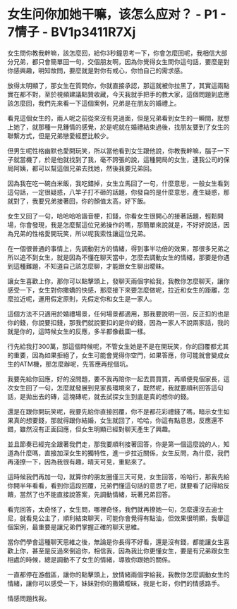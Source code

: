 # 女生问你加她干嘛，该怎么应对？ - P1 - 7情子 - BV1p3411R7Xj

女生問你教我幹嘛，該怎麼回，給你3秒鐘思考一下，你會怎麼回呢，我相信大部分兄弟，都只會簡單回一句，交個朋友啊，因為你覺得女生問你這句話，要麼是對你感興趣，明知故問，要麼就是對你有戒心，你怕自己的需求感。

放得太明顯了，那女生在質問你，你就直接承認，那這就被你拉黑了，其實這兩點實在都不對，至於視頻建議點贊收藏，今天我就手把手的教大家，這個問題到底應該怎麼回，我們先來看一下這個案例，兄弟是在朋友的婚禮上。

看見這個女生的，兩人呢之前從來沒有見過面，但是兄弟看到女生的一瞬間，就想上她了，就那種一見鍾情的感覺，於是呢就在婚禮結束過後，找朋友要到了女生的聯繫方式，但是兄弟戀愛經歷比較少。

但男生呢性格幽默也愛開玩笑，所以當他看到女生跟他說，你教我幹嘛，腦子一下子就當機了，於是他就找到了我，毫不誇張的說，這種開局的女生，連我公司的保局阿姨，都可以幫這個兄弟去找她，然後我要兄弟回。

因為我在吃一碗白米飯，我吃錯掉，女生立馬回了一句，什麼意思，一般女生看到這句話，一定很疑惑，八竿子打不砸的話題，你發自的是什麼意思，產生疑惑，那就對了，我要兄弟接著回，你的顏值太高，好下飯。

女生又回了一句，哈哈哈哈諧音梗，扣錢，你看女生很開心的接著話題，輕鬆開場，你會發現，我是怎麼幫這位兄弟操作的嗎，那簡單來說就是，不好好說話，因為兄弟的性格愛開玩笑，所以呢我索性讓這位兄弟。

在一個很普通的事情上，先調動對方的情緒，得到事半功倍的效果，那很多兄弟之所以追不到女生，就是因為不懂在聊天當中，怎麼去調動女生的情緒，那要是你遇到這種難題，不知道自己該怎麼聊，才能跟女生聊出曖昧。

讓女生喜歡上你，那你可以點擊頭上，發聊天兩個字給我，我教你怎麼聊天，讓你感受一下，女生對你撒嬌的快感，那麼接下來要怎麼做呢，拉近和女生的距離，怎麼拉近呢，運用假定原則，先假定你和女生是一家人。

這個方法不只適用於婚禮場景，任何場景都適用，那我要說明一回，反正扣的也是你的錢，你說要扣錢，那我們就說要扣的是你的錢，因為一家人不說兩家話，我的就是你的，這時候女生的反應，多半都像截圖一樣。

行先給我打300萬，那這個時候呢，不管女生她是不是在開玩笑，你的回覆都尤其的重要，因為如果拒絕了，女生可能會覺得你空門，如果答應，你可能就會變成女生的ATM機，那怎麼辦呢，先答應再挖個坑。

我要先給你回應，好的沒問題，要不我再陪你一起去買買買，再順便見個家長，這次女生回了一句，怎麼就發展到見家長環境來了，既然呢，我就要順利回答這句話，是拋出去的磚，這塊磚呢，就去試探女生到底是真的想你的錢。

還是在跟你開玩笑呢，我要先給你直接回覆，你不是都花彩禮錢了嗎，暗示女生如果真的想要錢，那就得跟你結婚，女生就回了，哈哈，你這有點意思，反應還不錯，雖然沒有正面回應，但女生明顯已經對聊天產生了興趣。

並且節奏已經完全跟著我們走，那我要順利接著回答，你是第一個這麼說的人，知道為什麼嗎，直接加深女生的獨特性，進一步拉近關係，女生反問，為什麼，我們再淺撩一下，因為我很有趣，晴天可見，重點來了。

這時候我們再加一句，就算你的朋友圈僅三天可見，女生回答，哈哈行，那我先給你開半年看看，看到你這段回覆，兄弟們懂這句話的意思了吧，就要看了記得給反饋，當然了也不能直接說答案，先調動情緒，玩著兄弟回答。

看完回答，太奇怪了，女生問，哪裡奇怪，我們就再撩她一句，怎麼還沒去迪士尼，就看見公主了，順利結束聊天，可能你會覺得有點油，但效果很明顯，我舉這個案例，最重要是讓兄弟們掌握正確的聊天思維。

當你們學會這種聊天思維之後，無論是你長得不好看，還是沒有錢，都能讓女生喜歡上你，甚至是反過來倒追你，相信我，因為我比你更懂女生，要是有兄弟跟女生相處的時候，總是調動不了女生的情緒，導致你跟她的關係。

一直都停在游戲區，讓你的點擊頭上，放情緒兩個字給我，我教你怎麼調動女生的情緒，讓你可以感受一下，妹妹對你的撒嬌曖昧，我是七哥，你們的情感路手。

情感問題找我。